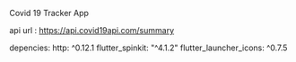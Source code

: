 Covid 19 Tracker App

api url : https://api.covid19api.com/summary


depencies:
  http: ^0.12.1
  flutter_spinkit: "^4.1.2"
  flutter_launcher_icons: ^0.7.5